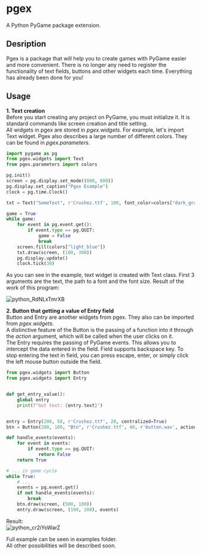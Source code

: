 # pgex
 A Python PyGame package extension.

## Desription
Pgex is a package that will help you to create games with PyGame easier and more convenient. There is no longer any need to register the functionality of text fields, buttons and other widgets each time. Everything has already been done for you! 

## Usage
**1. Text creation**\
Before you start creating any project on PyGame, you must initialize it. It is standard commands like screen creation and title setting.\
All widgets in pgex are stored in _pgex.widgets_. For example, let's import Text widget.
Pgex also describes a large number of different colors. They can be found in _pgex.parameters_.
```python
import pygame as pg
from pgex.widgets import Text
from pgex.parameters import colors

pg.init()
screen = pg.display.set_mode((800, 600))
pg.display.set_caption("Pgex Example")
clock = pg.time.Clock()

txt = Text("SomeText", r'Crushez.ttf', 100, font_color=colors["dark_gray"], bg_color=colors["white"], border_width=1)

game = True
while game:
    for event in pg.event.get():
        if event.type == pg.QUIT:
            game = False
            break
    screen.fill(colors["light_blue"])
    txt.draw(screen, (100, 300))
    pg.display.update()
    clock.tick(30)
```

As you can see in the example, text widget is created with Text class. First 3 arguments are the text, the path to a font and the font size. Result of the work of this program:

![python_RdNLxTmrXB](https://user-images.githubusercontent.com/58694429/86750802-e296d180-c046-11ea-84c8-2f6855004769.png)

**2. Button that getting a value of Entry field**\
Button and Entry are another widgets from pgex. They also can be imported from _pgex.widgets_.\
A distinctive feature of the Button is the passing of a function into it through the _action_ argument, which will be called when the user clicks on it.\
The Entry requires the passing of PyGame events. This allows you to intercept the data entered in the field. Field supports backspace key. To stop entering the text in field, you can press escape, enter, or simply click the left mouse button outside the field.

```python
from pgex.widgets import Button
from pgex.widgets import Entry


def get_entry_value():
    global entry
    print(f"Got text: {entry.text}")


entry = Entry(200, 50, r'Crushez.ttf', 20, centralized=True)
btn = Button(200, 100, "Btn", r'Crushez.ttf', 40, r'button.wav', action=get_entry_value, centralized=True)

def handle_events(events):
    for event in events:
        if event.type == pg.QUIT:
            return False
    return True

# ... in game cycle
while True:
    # ...
    events = pg.event.get()
    if not handle_events(events):
        break
    btn.draw(screen, (500, 100))
    entry.draw(screen, (100, 200), events)      
```

Result:\
![python_cr2iYoWarZ](https://user-images.githubusercontent.com/58694429/86750792-e165a480-c046-11ea-8d28-22c2d5885678.png)


Full example can be seen in examples folder.\
All other possibilities will be described soon.
